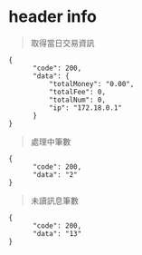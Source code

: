 # header info

> 取得當日交易資訊

```
{
      "code": 200,
      "data": {
          "totalMoney": "0.00",
          "totalFee": 0,
          "totalNum": 0,
          "ip": "172.18.0.1"
      }
}
```

> 處理中筆數

```
{
      "code": 200,
      "data": "2"
}
```

> 未讀訊息筆數

```
{
      "code": 200,
      "data": "13"
}
```
